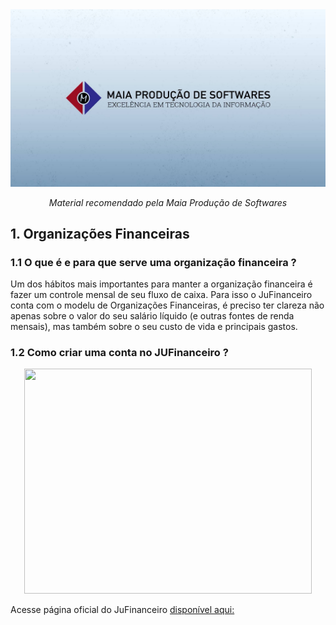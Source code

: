 

<div align="center">
<img src="./images/maia1.jpg">

<i>Material recomendado pela Maia Produção de Softwares</i>
</div>

<h2> 1. Organizações Financeiras </h2>

 <h3>1.1 O que é e para que serve uma organização financeira ?</h3>
<p>Um dos hábitos mais importantes para manter a organização financeira é fazer um controle mensal de seu fluxo de caixa. Para isso o JuFinanceiro conta com o modelu de Organizações Financeiras, é preciso ter clareza não apenas sobre o valor do seu salário líquido (e outras fontes de renda mensais), mas também sobre o seu custo de vida e principais gastos.
 <h3>1.2 Como criar uma conta no JUFinanceiro ? </h3>

 <p align="center">
  <img width="460px" height="360" src="/home/bruno0/Documentos/Help - JUFinanceiro/gifs/Ju.gif">
</p>

Acesse  página oficial do JuFinanceiro [disponível aqui:](https://financeiro.homolog.janelaunica.com.br/#/login)
